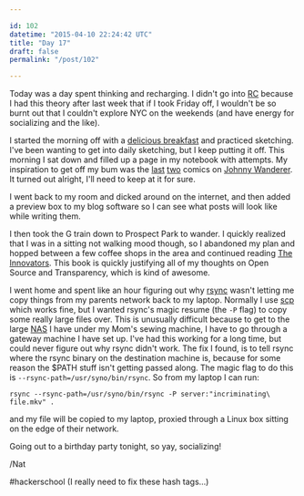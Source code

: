 ```yaml
---

id: 102
datetime: "2015-04-10 22:24:42 UTC"
title: "Day 17"
draft: false
permalink: "/post/102"

---
```


Today was a day spent thinking and recharging. I didn't go into [RC](https://www.recurse.com/) because I had this theory after last week that if I took Friday off, I wouldn't be so burnt out that I couldn't explore NYC on the weekends (and have energy for socializing and the like).
 
I started the morning off with a [delicious breakfast](https://www.flickr.com/photos/icco/17099464795/) and practiced sketching. I've been wanting to get into daily sketching, but I keep putting it off. This morning I sat down and filled up a page in my notebook with attempts. My inspiration to get off my bum was the [last](http://www.johnnywander.com/comics/639) [two](https://web.archive.org/web/20250116113346/https://johnnywander.com/comics/640) comics on [Johnny Wanderer](https://web.archive.org/web/20250424173407/https://johnnywander.com/). It turned out alright, I'll need to keep at it for sure.
 
I went back to my room and dicked around on the internet, and then added a preview box to my blog software so I can see what posts will look like while writing them.

I then took the G train down to Prospect Park to wander. I quickly realized that I was in a sitting not walking mood though, so I abandoned my plan and hopped between a few coffee shops in the area and continued reading [The Innovators](https://www.goodreads.com/book/show/21856367-the-innovators). This book is quickly justifying all of my thoughts on Open Source and Transparency, which is kind of awesome.

I went home and spent like an hour figuring out why [rsync](https://en.wikipedia.org/wiki/Rsync) wasn't letting me copy things from my parents network back to my laptop. Normally I use [scp](https://en.wikipedia.org/wiki/Secure_copy) which works fine, but I wanted rsync's magic resume (the `-P` flag) to copy some really large files over. This is unusually difficult because to get to the large [NAS](https://en.wikipedia.org/wiki/Network-attached_storage) I have under my Mom's sewing machine, I have to go through a gateway machine I have set up. I've had this working for a long time, but could never figure out why rsync didn't work. The fix I found, is to tell rsync where the rsync binary on the destination machine is, because for some reason the $PATH stuff isn't getting passed along. The magic flag to do this is `--rsync-path=/usr/syno/bin/rsync`. So from my laptop I can run:  

```
rsync --rsync-path=/usr/syno/bin/rsync -P server:"incriminating\ file.mkv" .
``` 

and my file will be copied to my laptop, proxied through a Linux box sitting on the edge of their network.

Going out to a birthday party tonight, so yay, socializing!

/Nat

#hackerschool (I really need to fix these hash tags...)

